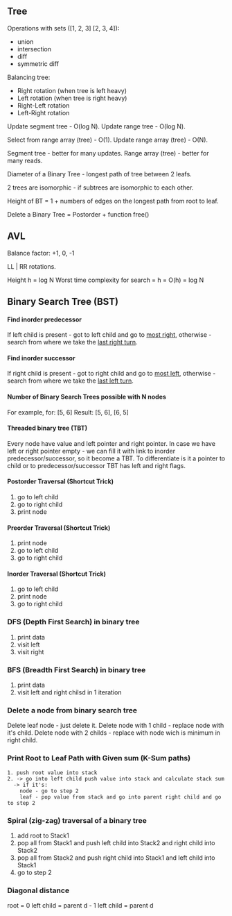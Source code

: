 Tree
-

Operations with sets ([1, 2, 3] [2, 3, 4]):

* union
* intersection
* diff
* symmetric diff

Balancing tree:

* Right rotation (when tree is left heavy)
* Left rotation (when tree is right heavy)
* Right-Left rotation
* Left-Right rotation

Update segment tree - O(log N).
Update range tree - O(log N).

Select from range array (tree) - O(1).
Update range array (tree) - O(N).

Segment tree - better for many updates.
Range array (tree) - better for many reads.

Diameter of a Binary Tree - longest path of tree between 2 leafs.

2 trees are isomorphic - if subtrees are isomorphic to each other.

Height of BT = 1 + numbers of edges on the longest path from root to leaf.

Delete a Binary Tree = Postorder + function free()

## AVL

Balance factor: +1, 0, -1

LL | RR rotations.

Height h = log N
Worst time complexity for search = h = O(h) = log N

## Binary Search Tree (BST)

#### Find inorder predecessor

If left child is present - got to left child and go to [most right](http://prntscr.com/hdpp78),
otherwise - search from where we take the [last right turn](http://i.prntscr.com/N07a6FMpQxy0ho1XoQ0RdQ.png).

#### Find inorder successor

If right child is present - got to right child and go to [most left](http://prntscr.com/hdpsl5),
otherwise - search from where we take the [last left turn](http://prntscr.com/hdptzo).

#### Number of Binary Search Trees possible with N nodes

For example, for: [5, 6] Result: [5, 6], [6, 5]

#### Threaded binary tree (TBT)

Every node have value and left pointer and right pointer.
In case we have left or right pointer empty - we can fill it with link to inorder predecessor/successor,
so it become a TBT.
To differentiate is it a pointer to child or to predecessor/successor TBT has left and right flags.

#### Postorder Traversal (Shortcut Trick)

1. go to left child
2. go to right child
3. print node

#### Preorder Traversal (Shortcut Trick)

1. print node
2. go to left child
3. go to right child

#### Inorder Traversal (Shortcut Trick)

1. go to left child
2. print node
3. go to right child

### DFS (Depth First Search) in binary tree

1. print data
2. visit left
3. visit right

### BFS (Breadth First Search) in binary tree

1. print data
2. visit left and right chilsd in 1 iteration

### Delete a node from binary search tree

Delete leaf node - just delete it.
Delete node with 1 child - replace node with it's child.
Delete node with 2 childs - replace with node wich is minimum in right child.

### Print Root to Leaf Path with Given sum (K-Sum paths) 

````
1. push root value into stack
2. -> go into left child push value into stack and calculate stack sum
  -> if it's:
    node - go to step 2
    leaf - pop value from stack and go into parent right child and go to step 2
````

### Spiral (zig-zag) traversal of a binary tree

1. add root to Stack1
2. pop all from Stack1 and push left child into Stack2 and right child into Stack2
3. pop all from Stack2 and push right child into Stack1 and left child into Stack1
4. go to step 2

### Diagonal distance

root = 0
left child = parent d - 1
left child = parent d
